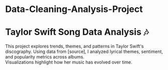 # Data-Cleaning-Analysis-Project
# Taylor Swift Song Data Analysis 🎶
This project explores trends, themes, and patterns in Taylor Swift's discography. 
Using data from [source], I analyzed lyrical themes, sentiment, and popularity metrics across albums.  
Visualizations highlight how her music has evolved over time.  
